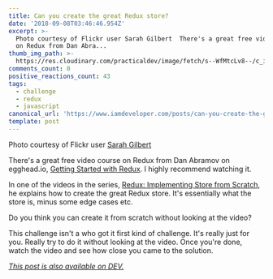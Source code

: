 ```yaml
---
title: Can you create the great Redux store?
date: '2018-09-08T03:46:46.954Z'
excerpt: >-
  Photo courtesy of Flickr user Sarah Gilbert  There's a great free video course
  on Redux from Dan Abra...
thumb_img_path: >-
  https://res.cloudinary.com/practicaldev/image/fetch/s--WfMtcLv8--/c_imagga_scale,f_auto,fl_progressive,h_420,q_auto,w_1000/https://thepracticaldev.s3.amazonaws.com/i/usmlgnkwhg89ihcajy8f.jpg
comments_count: 0
positive_reactions_count: 43
tags:
  - challenge
  - redux
  - javascript
canonical_url: 'https://www.iamdeveloper.com/posts/can-you-create-the-great-redux-store-4eo1/'
template: post
---
```



Photo courtesy of Flickr user [Sarah Gilbert](https://www.flickr.com/photos/cafemama/69563206/in/photolist-79wHC-maGRPk-aaVmku-dsJwwH-nGgqY-qNmdr2-fQa4Kw-Vp5gx6-3S2neU-21VKjz8-jjprJk-maGNAg-nh4cjW-79AYR3-dMgwX7-jjpFTo-G9cWjj-maJKfo-9xi9bg-VqjQXQ-dC2zsp-9xm7QJ-f5sGJY-aKwu3-dTaeb1-rafFD8-7EBr7A-8UzZXG-jrYjoS-8oFX1v-7cNo2Q-73aYMU-mb3dp8-6vXYTc-7Mv56E-e82EcL-stcsn-o97FuM-tcFhC-mbidcr-aAiN87-9oiboh-63a2Gn-22fx9Bn-2wzgk-2wzmt-zj5cVn-rFdx4M-2wABU-2wAqC)

There's a great free video course on Redux from Dan Abramov on egghead.io, [Getting Started with Redux](https://egghead.io/courses/getting-started-with-redux). I highly recommend watching it.

In one of the videos in the series, [Redux: Implementing Store from Scratch](https://egghead.io/lessons/react-redux-implementing-store-from-scratch), he explains how to create the great Redux store. It's essentially what the store is, minus some edge cases etc.

Do you think you can create it from scratch without looking at the video?

This challenge isn't a who got it first kind of challenge. It's really just for you. Really try to do it without looking at the video. Once you're done, watch the video and see how close you came to the solution.

*[This post is also available on DEV.](https://dev.to/nickytonline/can-you-create-the-great-redux-store-4eo1)*


<script>
const parent = document.getElementsByTagName('head')[0];
const script = document.createElement('script');
script.type = 'text/javascript';
script.src = 'https://cdnjs.cloudflare.com/ajax/libs/iframe-resizer/4.1.1/iframeResizer.min.js';
script.charset = 'utf-8';
script.onload = function() {
    window.iFrameResize({}, '.liquidTag');
};
parent.appendChild(script);
</script>    
